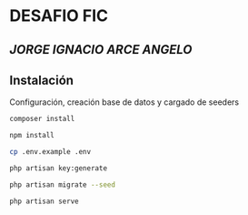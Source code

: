 # DESAFIO FIC
## _JORGE IGNACIO ARCE ANGELO_

## Instalación

Configuración, creación base de datos y cargado de seeders
```sh
composer install

npm install

cp .env.example .env 

php artisan key:generate

php artisan migrate --seed

php artisan serve
```
